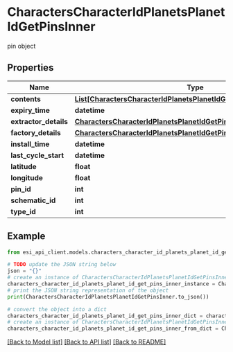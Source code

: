 # CharactersCharacterIdPlanetsPlanetIdGetPinsInner

pin object

## Properties

Name | Type | Description | Notes
------------ | ------------- | ------------- | -------------
**contents** | [**List[CharactersCharacterIdPlanetsPlanetIdGetPinsInnerContentsInner]**](CharactersCharacterIdPlanetsPlanetIdGetPinsInnerContentsInner.md) |  | [optional] 
**expiry_time** | **datetime** |  | [optional] 
**extractor_details** | [**CharactersCharacterIdPlanetsPlanetIdGetPinsInnerExtractorDetails**](CharactersCharacterIdPlanetsPlanetIdGetPinsInnerExtractorDetails.md) |  | [optional] 
**factory_details** | [**CharactersCharacterIdPlanetsPlanetIdGetPinsInnerFactoryDetails**](CharactersCharacterIdPlanetsPlanetIdGetPinsInnerFactoryDetails.md) |  | [optional] 
**install_time** | **datetime** |  | [optional] 
**last_cycle_start** | **datetime** |  | [optional] 
**latitude** | **float** |  | 
**longitude** | **float** |  | 
**pin_id** | **int** |  | 
**schematic_id** | **int** |  | [optional] 
**type_id** | **int** |  | 

## Example

```python
from esi_api_client.models.characters_character_id_planets_planet_id_get_pins_inner import CharactersCharacterIdPlanetsPlanetIdGetPinsInner

# TODO update the JSON string below
json = "{}"
# create an instance of CharactersCharacterIdPlanetsPlanetIdGetPinsInner from a JSON string
characters_character_id_planets_planet_id_get_pins_inner_instance = CharactersCharacterIdPlanetsPlanetIdGetPinsInner.from_json(json)
# print the JSON string representation of the object
print(CharactersCharacterIdPlanetsPlanetIdGetPinsInner.to_json())

# convert the object into a dict
characters_character_id_planets_planet_id_get_pins_inner_dict = characters_character_id_planets_planet_id_get_pins_inner_instance.to_dict()
# create an instance of CharactersCharacterIdPlanetsPlanetIdGetPinsInner from a dict
characters_character_id_planets_planet_id_get_pins_inner_from_dict = CharactersCharacterIdPlanetsPlanetIdGetPinsInner.from_dict(characters_character_id_planets_planet_id_get_pins_inner_dict)
```
[[Back to Model list]](../README.md#documentation-for-models) [[Back to API list]](../README.md#documentation-for-api-endpoints) [[Back to README]](../README.md)


